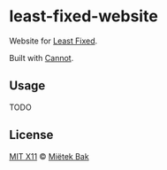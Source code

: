 least-fixed-website
===================

Website for [Least Fixed](http://leastfixed.com/).

Built with [Cannot](https://github.com/mietek/cannot/).


Usage
-----

TODO


License
-------

[MIT X11](https://github.com/mietek/license/blob/master/LICENSE.md) © [Miëtek Bak](http://mietek.io/)
